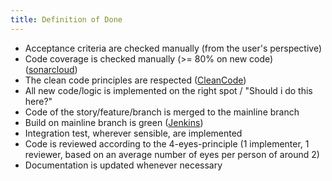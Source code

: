 ```yaml
---
title: Definition of Done
---
```


* Acceptance criteria are checked manually (from the user's perspective)
* Code coverage is checked manually (>= 80% on new code) ([sonarcloud](https://sonarcloud.io/dashboard?id=sonia.scm%3Ascm))
* The clean code principles are respected ([CleanCode](https://clean-code-developer.com/virtues/))
* All new code/logic is implemented on the right spot / "Should i do this here?"
* Code of the story/feature/branch is merged to the mainline branch
* Build on mainline branch is green ([Jenkins](https://scm-manager.ci.cloudbees.com/job/scm-manager-2.x/))
* Integration test, wherever sensible, are implemented
* Code is reviewed according to the 4-eyes-principle (1 implementer, 1 reviewer, based on an average number of eyes per person of around 2)
* Documentation is updated whenever necessary
